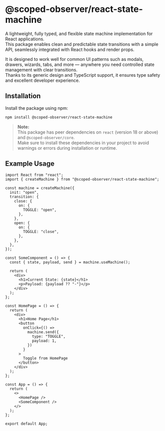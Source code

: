 # @scoped-observer/react-state-machine

A lightweight, fully typed, and flexible state machine implementation for React applications.  
This package enables clean and predictable state transitions with a simple API, seamlessly integrated with React hooks and render props.

It is designed to work well for common UI patterns such as modals, drawers, wizards, tabs, and more — anywhere you need controlled state management with clear transitions.  
Thanks to its generic design and TypeScript support, it ensures type safety and excellent developer experience.

## Installation

Install the package using npm:

```bash
npm install @scoped-observer/react-state-machine
```

> **Note:**  
> This package has peer dependencies on `react` (version 18 or above) and `@scoped-observer/core`.  
> Make sure to install these dependencies in your project to avoid warnings or errors during installation or runtime.

## Example Usage

```tsx
import React from "react";
import { createMachine } from "@scoped-observer/react-state-machine";

const machine = createMachine({
  init: "open",
  transition: {
    close: {
      on: {
        TOGGLE: "open",
      },
    },
    open: {
      on: {
        TOGGLE: "close",
      },
    },
  },
});

const SomeComponent = () => {
  const { state, payload, send } = machine.useMachine();

  return (
    <div>
      <h1>Current State: {state}</h1>
      <p>Payload: {payload ?? "-"}</p>
    </div>
  );
};

const HomePage = () => {
  return (
    <div>
      <h1>Home Page</h1>
      <button
        onClick={() =>
          machine.send({
            type: "TOGGLE",
            payload: 1,
          })
        }
      >
        Toggle from HomePage
      </button>
    </div>
  );
};

const App = () => {
  return (
    <>
      <HomePage />
      <SomeComponent />
    </>
  );
};

export default App;
```
